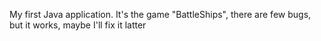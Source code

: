 My first Java application. It's the game "BattleShips", there are few bugs, but it works, maybe I'll fix it latter
